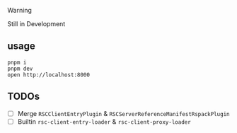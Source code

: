 > [!WARNING]  
Still in Development

## usage

```
pnpm i
pnpm dev
open http://localhost:8000
```

## TODOs

- [ ] Merge `RSCClientEntryPlugin` & `RSCServerReferenceManifestRspackPlugin`
- [ ] Builtin `rsc-client-entry-loader` & `rsc-client-proxy-loader`